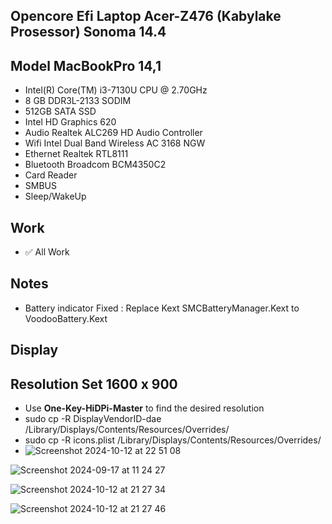 ## Opencore Efi Laptop Acer-Z476 (Kabylake Prosessor) Sonoma 14.4

## Model MacBookPro 14,1
- Intel(R) Core(TM) i3-7130U CPU @ 2.70GHz
- 8 GB DDR3L-2133 SODIM
- 512GB SATA SSD
- Intel HD Graphics 620
- Audio Realtek ALC269 HD Audio Controller
- Wifi Intel Dual Band Wireless AC 3168 NGW
- Ethernet Realtek RTL8111
- Bluetooth Broadcom BCM4350C2
- Card Reader
- SMBUS
- Sleep/WakeUp
## Work
- ✅ All Work
## Notes
- Battery indicator Fixed : Replace Kext SMCBatteryManager.Kext to VoodooBattery.Kext
## Display 
## Resolution Set 1600 x 900
- Use **One-Key-HiDPi-Master** to find the desired resolution
- sudo cp -R DisplayVendorID-dae /Library/Displays/Contents/Resources/Overrides/
- sudo cp -R icons.plist /Library/Displays/Contents/Resources/Overrides/
- ![Screenshot 2024-10-12 at 22 51 08](https://github.com/user-attachments/assets/a304b099-d1eb-457e-9839-2b623025755d)

![Screenshot 2024-09-17 at 11 24 27](https://github.com/user-attachments/assets/791ce47b-d4e8-4c84-8809-b1662c78ce26)

![Screenshot 2024-10-12 at 21 27 34](https://github.com/user-attachments/assets/684a4ac1-3f79-4e91-a0bb-349161b24e94)

![Screenshot 2024-10-12 at 21 27 46](https://github.com/user-attachments/assets/3ef62bce-083a-47d0-9984-8a9548039544)
